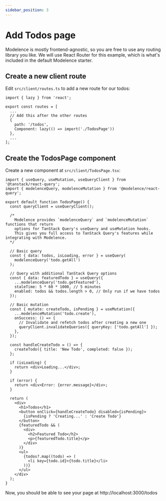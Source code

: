 ```yaml
---
sidebar_position: 3
---
```


# Add Todos page

Modelence is mostly frontend-agnostic, so you are free to use any routing library you like.
We will use React Router for this example, which is what's included in the default Modelence starter.

## Create a new client route

Edit `src/client/routes.ts` to add a new route for our todos:

```tsx title="src/client/routes.ts"
import { lazy } from 'react';

export const routes = [
  ...
  // Add this after the other routes
  {
    path: '/todos',
    Component: lazy(() => import('./TodosPage'))
  },
  ...
];
```

## Create the TodosPage component

Create a new component at `src/client/TodosPage.tsx`:

```tsx title="src/client/TodosPage.tsx"
import { useQuery, useMutation, useQueryClient } from '@tanstack/react-query';
import { modelenceQuery, modelenceMutation } from '@modelence/react-query';

export default function TodosPage() {
  const queryClient = useQueryClient();
  
  /*
    Modelence provides `modelenceQuery` and `modelenceMutation` functions that return
    options for TanStack Query's useQuery and useMutation hooks.
    This gives you full access to TanStack Query's features while integrating with Modelence.
  */
  
  // Basic query
  const { data: todos, isLoading, error } = useQuery(
    modelenceQuery('todo.getAll')
  );
  
  // Query with additional TanStack Query options
  const { data: featuredTodo } = useQuery({
    ...modelenceQuery('todo.getFeatured'),
    staleTime: 5 * 60 * 1000, // 5 minutes
    enabled: todos && todos.length > 0, // Only run if we have todos
  });
  
  // Basic mutation
  const { mutate: createTodo, isPending } = useMutation({
    ...modelenceMutation('todo.create'),
    onSuccess: () => {
      // Invalidate and refetch todos after creating a new one
      queryClient.invalidateQueries({ queryKey: ['todo.getAll'] });
    },
  });

  const handleCreateTodo = () => {
    createTodo({ title: 'New Todo', completed: false });
  };

  if (isLoading) {
    return <div>Loading...</div>;
  }

  if (error) {
    return <div>Error: {error.message}</div>;
  }

  return (
    <div>
      <h1>Todos</h1>
      <button onClick={handleCreateTodo} disabled={isPending}>
        {isPending ? 'Creating...' : 'Create Todo'}
      </button>
      {featuredTodo && (
        <div>
          <h2>Featured Todo</h2>
          <p>{featuredTodo.title}</p>
        </div>
      )}
      <ul>
        {todos?.map((todo) => (
          <li key={todo.id}>{todo.title}</li>
        ))}
      </ul>
    </div>
  );
}
```

Now, you should be able to see your page at http://localhost:3000/todos
